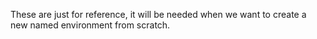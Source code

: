These are just for reference, it will be needed when we want to create a new named environment from scratch.